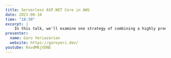 ```yaml
---
title: Serverless ASP.NET Core in AWS
date: 2021-06-10
time: "18:30"
excerpt: |
    In this talk, we'll examine one strategy of combining a highly productive development framework ASP.NET Core with a serverless auto-scaling deployment model of AWS Lambda, go through the code, dive into the deployment, and talk about what works well and what could be better.
presenter:
  name: Garo Yeriazarian
  website: https://garoyeri.dev/
youtube: RxvdMKjVDNE
---
```

